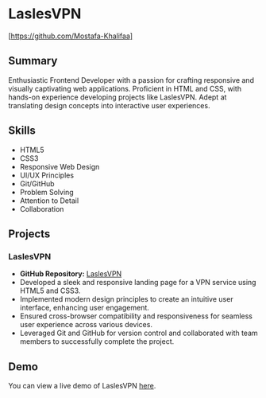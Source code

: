 # LaslesVPN


[https://github.com/Mostafa-Khalifaa]

## Summary

Enthusiastic Frontend Developer with a passion for crafting responsive and visually captivating web applications. Proficient in HTML and CSS, with hands-on experience developing projects like LaslesVPN. Adept at translating design concepts into interactive user experiences.

## Skills

- HTML5
- CSS3
- Responsive Web Design
- UI/UX Principles
- Git/GitHub
- Problem Solving
- Attention to Detail
- Collaboration

## Projects

### LaslesVPN

- **GitHub Repository:** [LaslesVPN](https://github.com/Mostafa-Khalifaa/LaslesVPN)
- Developed a sleek and responsive landing page for a VPN service using HTML5 and CSS3.
- Implemented modern design principles to create an intuitive user interface, enhancing user engagement.
- Ensured cross-browser compatibility and responsiveness for seamless user experience across various devices.
- Leveraged Git and GitHub for version control and collaborated with team members to successfully complete the project.

## Demo

You can view a live demo of LaslesVPN [here](https://mostafa-khalifaa.github.io/LaslesVPN/).


